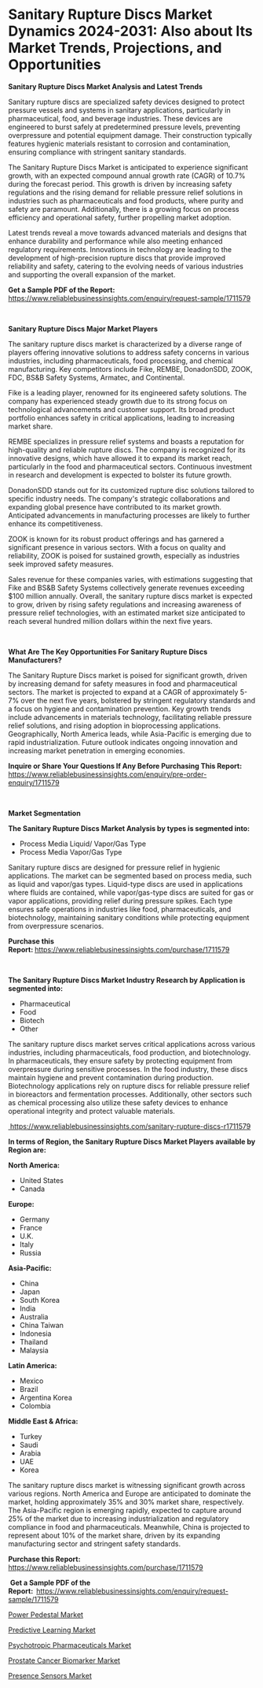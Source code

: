<p><h1>Sanitary Rupture Discs Market Dynamics 2024-2031: Also about Its Market Trends, Projections, and Opportunities</h1></p><p><strong>Sanitary Rupture Discs Market Analysis and Latest Trends</strong></p>
<p><p>Sanitary rupture discs are specialized safety devices designed to protect pressure vessels and systems in sanitary applications, particularly in pharmaceutical, food, and beverage industries. These devices are engineered to burst safely at predetermined pressure levels, preventing overpressure and potential equipment damage. Their construction typically features hygienic materials resistant to corrosion and contamination, ensuring compliance with stringent sanitary standards.</p><p>The Sanitary Rupture Discs Market is anticipated to experience significant growth, with an expected compound annual growth rate (CAGR) of 10.7% during the forecast period. This growth is driven by increasing safety regulations and the rising demand for reliable pressure relief solutions in industries such as pharmaceuticals and food products, where purity and safety are paramount. Additionally, there is a growing focus on process efficiency and operational safety, further propelling market adoption.</p><p>Latest trends reveal a move towards advanced materials and designs that enhance durability and performance while also meeting enhanced regulatory requirements. Innovations in technology are leading to the development of high-precision rupture discs that provide improved reliability and safety, catering to the evolving needs of various industries and supporting the overall expansion of the market.</p></p>
<p><strong>Get a Sample PDF of the Report:&nbsp;</strong> <a href="https://www.reliablebusinessinsights.com/enquiry/request-sample/1711579?utm_campaign=1686&utm_medium=2&utm_source=Github&utm_content=ia&utm_term=22102024&utm_id=sanitary-rupture-discs">https://www.reliablebusinessinsights.com/enquiry/request-sample/1711579</a></p>
<p>&nbsp;</p>
<p><strong>Sanitary Rupture Discs Major Market Players</strong></p>
<p><p>The sanitary rupture discs market is characterized by a diverse range of players offering innovative solutions to address safety concerns in various industries, including pharmaceuticals, food processing, and chemical manufacturing. Key competitors include Fike, REMBE, DonadonSDD, ZOOK, FDC, BS&B Safety Systems, Armatec, and Continental.</p><p>Fike is a leading player, renowned for its engineered safety solutions. The company has experienced steady growth due to its strong focus on technological advancements and customer support. Its broad product portfolio enhances safety in critical applications, leading to increasing market share.</p><p>REMBE specializes in pressure relief systems and boasts a reputation for high-quality and reliable rupture discs. The company is recognized for its innovative designs, which have allowed it to expand its market reach, particularly in the food and pharmaceutical sectors. Continuous investment in research and development is expected to bolster its future growth.</p><p>DonadonSDD stands out for its customized rupture disc solutions tailored to specific industry needs. The company's strategic collaborations and expanding global presence have contributed to its market growth. Anticipated advancements in manufacturing processes are likely to further enhance its competitiveness.</p><p>ZOOK is known for its robust product offerings and has garnered a significant presence in various sectors. With a focus on quality and reliability, ZOOK is poised for sustained growth, especially as industries seek improved safety measures.</p><p>Sales revenue for these companies varies, with estimations suggesting that Fike and BS&B Safety Systems collectively generate revenues exceeding $100 million annually. Overall, the sanitary rupture discs market is expected to grow, driven by rising safety regulations and increasing awareness of pressure relief technologies, with an estimated market size anticipated to reach several hundred million dollars within the next five years.</p></p>
<p>&nbsp;</p>
<p><strong>What Are The Key Opportunities For Sanitary Rupture Discs Manufacturers?</strong></p>
<p><p>The Sanitary Rupture Discs market is poised for significant growth, driven by increasing demand for safety measures in food and pharmaceutical sectors. The market is projected to expand at a CAGR of approximately 5-7% over the next five years, bolstered by stringent regulatory standards and a focus on hygiene and contamination prevention. Key growth trends include advancements in materials technology, facilitating reliable pressure relief solutions, and rising adoption in bioprocessing applications. Geographically, North America leads, while Asia-Pacific is emerging due to rapid industrialization. Future outlook indicates ongoing innovation and increasing market penetration in emerging economies.</p></p>
<p><strong>Inquire or Share Your Questions If Any Before Purchasing This Report:</strong> <a href="https://www.reliablebusinessinsights.com/enquiry/pre-order-enquiry/1711579?utm_campaign=1686&utm_medium=2&utm_source=Github&utm_content=ia&utm_term=22102024&utm_id=sanitary-rupture-discs">https://www.reliablebusinessinsights.com/enquiry/pre-order-enquiry/1711579</a></p>
<p>&nbsp;</p>
<p><strong>Market Segmentation</strong></p>
<p><strong>The Sanitary Rupture Discs Market Analysis by types is segmented into:</strong></p>
<p><ul><li>Process Media Liquid/ Vapor/Gas Type</li><li>Process Media Vapor/Gas Type</li></ul></p>
<p><p>Sanitary rupture discs are designed for pressure relief in hygienic applications. The market can be segmented based on process media, such as liquid and vapor/gas types. Liquid-type discs are used in applications where fluids are contained, while vapor/gas-type discs are suited for gas or vapor applications, providing relief during pressure spikes. Each type ensures safe operations in industries like food, pharmaceuticals, and biotechnology, maintaining sanitary conditions while protecting equipment from overpressure scenarios.</p></p>
<p><strong>Purchase this Report:&nbsp;</strong><a href="https://www.reliablebusinessinsights.com/purchase/1711579?utm_campaign=1686&utm_medium=2&utm_source=Github&utm_content=ia&utm_term=22102024&utm_id=sanitary-rupture-discs">https://www.reliablebusinessinsights.com/purchase/1711579</a></p>
<p>&nbsp;</p>
<p><strong>The Sanitary Rupture Discs Market Industry Research by Application is segmented into:</strong></p>
<p><ul><li>Pharmaceutical</li><li>Food</li><li>Biotech</li><li>Other</li></ul></p>
<p><p>The sanitary rupture discs market serves critical applications across various industries, including pharmaceuticals, food production, and biotechnology. In pharmaceuticals, they ensure safety by protecting equipment from overpressure during sensitive processes. In the food industry, these discs maintain hygiene and prevent contamination during production. Biotechnology applications rely on rupture discs for reliable pressure relief in bioreactors and fermentation processes. Additionally, other sectors such as chemical processing also utilize these safety devices to enhance operational integrity and protect valuable materials.</p></p>
<p><a href="https://www.reliablebusinessinsights.com/sanitary-rupture-discs-r1711579?utm_campaign=1686&utm_medium=2&utm_source=Github&utm_content=ia&utm_term=22102024&utm_id=sanitary-rupture-discs">&nbsp;https://www.reliablebusinessinsights.com/sanitary-rupture-discs-r1711579</a></p>
<p><strong>In terms of Region, the Sanitary Rupture Discs Market Players available by Region are:</strong></p>
<p>
    <p> <strong> North America: </strong>
        <ul>
            <li>United States</li>
            <li>Canada</li>
        </ul>
        </p> 
    <p> <strong> Europe: </strong>
        <ul>
            <li>Germany</li>
            <li>France</li>
            <li>U.K.</li>
            <li>Italy</li>
            <li>Russia</li>
        </ul>
        </p> 
    <p> <strong> Asia-Pacific: </strong>
        <ul>
            <li>China</li>
            <li>Japan</li>
            <li>South Korea</li>
            <li>India</li>
            <li>Australia</li>
            <li>China Taiwan</li>
            <li>Indonesia</li>
            <li>Thailand</li>
            <li>Malaysia</li>
        </ul>
        </p> 
    <p> <strong> Latin America: </strong>
        <ul>
            <li>Mexico</li>
            <li>Brazil</li>
            <li>Argentina Korea</li>
            <li>Colombia</li>
        </ul>
        </p> 
    <p> <strong> Middle East & Africa: </strong>
        <ul>
            <li>Turkey</li>
            <li>Saudi</li>
            <li>Arabia</li>
            <li>UAE</li>
            <li>Korea</li>
        </ul>
    </p>
    </p>
<p><p>The sanitary rupture discs market is witnessing significant growth across various regions. North America and Europe are anticipated to dominate the market, holding approximately 35% and 30% market share, respectively. The Asia-Pacific region is emerging rapidly, expected to capture around 25% of the market due to increasing industrialization and regulatory compliance in food and pharmaceuticals. Meanwhile, China is projected to represent about 10% of the market share, driven by its expanding manufacturing sector and stringent safety standards.</p></p>
<p><strong>Purchase this Report: </strong><a href="https://www.reliablebusinessinsights.com/purchase/1711579?utm_campaign=1686&utm_medium=2&utm_source=Github&utm_content=ia&utm_term=22102024&utm_id=sanitary-rupture-discs">https://www.reliablebusinessinsights.com/purchase/1711579</a></p>
<p>&nbsp;<strong>Get a Sample PDF of the Report:&nbsp;&nbsp;</strong><a href="https://www.reliablebusinessinsights.com/enquiry/request-sample/1711579?utm_campaign=1686&utm_medium=2&utm_source=Github&utm_content=ia&utm_term=22102024&utm_id=sanitary-rupture-discs">https://www.reliablebusinessinsights.com/enquiry/request-sample/1711579</a></p>
<p><strong></strong></p>
<p><p><a href="https://www.linkedin.com/pulse/global-power-pedestal-market-analysis-trends-forecasts-growth-cnuge?utm_campaign=1686&utm_medium=2&utm_source=Github&utm_content=ia&utm_term=22102024&utm_id=sanitary-rupture-discs">Power Pedestal Market</a></p><p><a href="https://www.linkedin.com/pulse/predictive-learning-market-consolidation-impact-structure-ss8be?utm_campaign=1686&utm_medium=2&utm_source=Github&utm_content=ia&utm_term=22102024&utm_id=sanitary-rupture-discs">Predictive Learning Market</a></p><p><a href="https://www.linkedin.com/pulse/investing-psychotropic-pharmaceuticals-market-trends-v1iae?utm_campaign=1686&utm_medium=2&utm_source=Github&utm_content=ia&utm_term=22102024&utm_id=sanitary-rupture-discs">Psychotropic Pharmaceuticals Market</a></p><p><a href="https://www.linkedin.com/pulse/prostate-cancer-biomarker-industry-analysis-report-market-4px6e?utm_campaign=1686&utm_medium=2&utm_source=Github&utm_content=ia&utm_term=22102024&utm_id=sanitary-rupture-discs">Prostate Cancer Biomarker Market</a></p><p><a href="https://www.linkedin.com/pulse/competitive-intelligence-presence-sensors-market-key-players-strategies-jicxe?utm_campaign=1686&utm_medium=2&utm_source=Github&utm_content=ia&utm_term=22102024&utm_id=sanitary-rupture-discs">Presence Sensors Market</a></p></p>